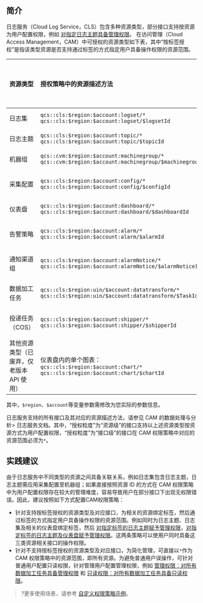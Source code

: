 ## 简介

日志服务（Cloud Log Service，CLS）包含多种资源类型，部分接口支持按资源为用户配置权限，例如 [对指定日志主题具备管理权限](https://intl.cloud.tencent.com/document/product/614/45004)。
在访问管理（Cloud Access Management，CAM）中可授权的资源类型如下表，其中“按标签授权”是指该类型资源是否支持通过标签的方式指定用户具备操作权限的资源范围。

| 资源类型                                | 授权策略中的资源描述方法                                     | 按标签授权 |
| :-------------------------------------- | :----------------------------------------------------------- | ---------- |
| 日志集                                  | `qcs::cls:$region:$account:logset/*`<br />`qcs::cls:$region:$account:logset/$logsetId` | 支持       |
| 日志主题                                | `qcs::cls:$region:$account:topic/*`<br />`qcs::cls:$region:$account:topic/$topicId` | 支持       |
| 机器组                                  | `qcs::cvm:$region:$account:machinegroup/*`<br />`qcs::cvm:$region:$account:machinegroup/$machinegroupId` | 支持       |
| 采集配置                                | `qcs::cls:$region:$account:config/*`<br />`qcs::cls:$region:$account:config/$configId` | 不支持     |
| 仪表盘                                  | `qcs::cls:$region:$account:dashboard/*`<br />`qcs::cls:$region:$account:dashboard/$dashboardId` | 支持       |
| 告警策略                                | `qcs::cls:$region:$account:alarm/*`<br />`qcs::cls:$region:$account:alarm/$alarmId` | 不支持     |
| 通知渠道组                              | `qcs::cls:$region:$account:alarmNotice/*`<br />`qcs::cls:$region:$account:alarmNotice/$alarmNoticeId` | 不支持     |
| 数据加工任务                            | `qcs::cls:$region:uin/$account:datatransform/*`<br />`qcs::cls:$region:uin/$account:datatransform/$TaskId` | 不支持     |
| 投递任务（COS）                         | `qcs::cls:$region:$account:shipper/*`<br />`qcs::cls:$region:$account:shipper/$shipperId` | 不支持     |
| 其他资源类型（已废弃，仅老版本 API 使用） | 仪表盘内的单个图表：<br />`qcs::cls:$region:$account:chart/*`<br />`qcs::cls:$region:$account:chart/$chartId` | 不支持     |

其中，`$region`、`$account`等变量参数需修改为您实际的参数信息。

日志服务支持的所有接口及其对应的资源描述方法，请参见 CAM 的数据处理与分析> 日志服务文档。其中，“授权粒度”为“资源级”的接口支持以上述资源类型按资源方式为用户配置权限，“授权粒度”为“接口级”的接口在 CAM 权限策略中对应的资源范围必须为`*`。


## 实践建议

由于日志服务中不同类型的资源之间具备关联关系，例如日志集包含日志主题，日志主题需应用采集配置至机器组；如果直接按照资源 ID 的方式在 CAM 权限策略中为用户配置权限存在较大的管理难度，容易导致用户在部分接口下出现无权限错误。因此，建议按照如下方式配置CAM权限策略：
- 针对支持按标签授权的资源类型及对应接口，为相关的资源绑定标签，然后通过标签的方式指定用户具备操作权限的资源范围。例如同时为日志主题、日志集及相关的仪表盘绑定标签，然后 [对指定标签的日志主题赋予管理权限](https://intl.cloud.tencent.com/document/product/614/45004)，[对指定标签的日志主题及仪表盘赋予管理权限](https://intl.cloud.tencent.com/document/product/614/45004)。这两条策略可以使用户同时具备这三类资源相关接口的操作权限。
- 针对不支持按标签授权的资源类型及对应接口，为简化管理，可直接以`*`作为 CAM 权限策略中的资源范围，即所有资源。为避免普通用户误操作，可针对普通用户配置只读权限，针对管理用户配置管理权限，例如 [管理权限：对所有数据加工任务具备管理权限](https://intl.cloud.tencent.com/document/product/614/45004) 和 [只读权限：对所有数据加工任务具备只读权限](https://intl.cloud.tencent.com/document/product/614/45004)。

>?更多使用场景，请参考 [自定义权限策略示例](https://intl.cloud.tencent.com/document/product/614/45004)。

